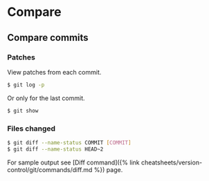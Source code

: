# Compare

## Compare commits


### Patches

View patches from each commit.

```sh
$ git log -p
```

Or only for the last commit.

```sh
$ git show
```


### Files changed

```sh
$ git diff --name-status COMMIT [COMMIT]
$ git diff --name-status HEAD~2
```

For sample output see [Diff command]({% link cheatsheets/version-control/git/commands/diff.md %}) page.
